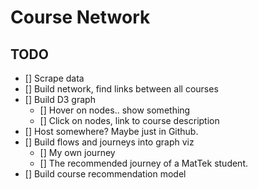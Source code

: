 # Course Network

## TODO
* [] Scrape data
* [] Build network, find links between all courses
* [] Build D3 graph
  * [] Hover on nodes.. show something
  * [] Click on nodes, link to course description
* [] Host somewhere? Maybe just in Github.
* [] Build flows and journeys into graph viz
  * [] My own journey
  * [] The recommended journey of a MatTek student.
* [] Build course recommendation model
